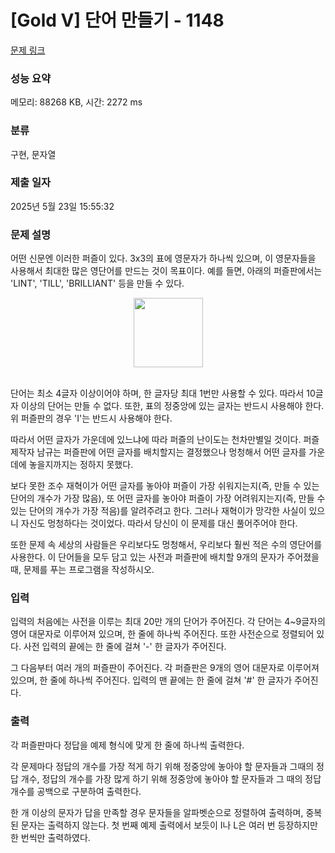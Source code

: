 # [Gold V] 단어 만들기 - 1148 

[문제 링크](https://www.acmicpc.net/problem/1148) 

### 성능 요약

메모리: 88268 KB, 시간: 2272 ms

### 분류

구현, 문자열

### 제출 일자

2025년 5월 23일 15:55:32

### 문제 설명

<p>어떤 신문엔 이러한 퍼즐이 있다. 3x3의 표에 영문자가 하나씩 있으며, 이 영문자들을 사용해서 최대한 많은 영단어를 만드는 것이 목표이다. 예를 들면, 아래의 퍼즐판에서는 'LINT', 'TILL', 'BRILLIANT' 등을 만들 수 있다.</p>

<p style="text-align:center"><img alt="" src="https://onlinejudgeimages.s3-ap-northeast-1.amazonaws.com/problem/1148/1.png" style="height:111px; width:111px"></p>

<p><br>
단어는 최소 4글자 이상이어야 하며, 한 글자당 최대 1번만 사용할 수 있다. 따라서 10글자 이상의 단어는 만들 수 없다. 또한, 표의 정중앙에 있는 글자는 반드시 사용해야 한다. 위 퍼즐판의 경우 'I'는 반드시 사용해야 한다.</p>

<p>따라서 어떤 글자가 가운데에 있느냐에 따라 퍼즐의 난이도는 천차만별일 것이다. 퍼즐 제작자 남규는 퍼즐판에 어떤 글자를 배치할지는 결정했으나 멍청해서 어떤 글자를 가운데에 놓을지까지는 정하지 못했다.</p>

<p>보다 못한 조수 재혁이가 어떤 글자를 놓아야 퍼즐이 가장 쉬워지는지(즉, 만들 수 있는 단어의 개수가 가장 많음), 또 어떤 글자를 놓아야 퍼즐이 가장 어려워지는지(즉, 만들 수 있는 단어의 개수가 가장 적음)를 알려주려고 한다. 그러나 재혁이가 망각한 사실이 있으니 자신도 멍청하다는 것이었다. 따라서 당신이 이 문제를 대신 풀어주어야 한다.</p>

<p>또한 문제 속 세상의 사람들은 우리보다도 멍청해서, 우리보다 훨씬 적은 수의 영단어를 사용한다. 이 단어들을 모두 담고 있는 사전과 퍼즐판에 배치할 9개의 문자가 주어졌을 때, 문제를 푸는 프로그램을 작성하시오.</p>

### 입력 

 <p>입력의 처음에는 사전을 이루는 최대 20만 개의 단어가 주어진다. 각 단어는 4~9글자의 영어 대문자로 이루어져 있으며, 한 줄에 하나씩 주어진다. 또한 사전순으로 정렬되어 있다. 사전 입력의 끝에는 한 줄에 걸쳐 '-' 한 글자가 주어진다.</p>

<p>그 다음부터 여러 개의 퍼즐판이 주어진다. 각 퍼즐판은 9개의 영어 대문자로 이루어져 있으며, 한 줄에 하나씩 주어진다. 입력의 맨 끝에는 한 줄에 걸쳐 '#' 한 글자가 주어진다.</p>

### 출력 

 <p>각 퍼즐판마다 정답을 예제 형식에 맞게 한 줄에 하나씩 출력한다.</p>

<p>각 문제마다 정답의 개수를 가장 적게 하기 위해 정중앙에 놓아야 할 문자들과 그때의 정답 개수, 정답의 개수를 가장 많게 하기 위해 정중앙에 놓아야 할 문자들과 그 때의 정답 개수를 공백으로 구분하여 출력한다.</p>

<p>한 개 이상의 문자가 답을 만족할 경우 문자들을 알파벳순으로 정렬하여 출력하며, 중복된 문자는 출력하지 않는다. 첫 번째 예제 출력에서 보듯이 I나 L은 여러 번 등장하지만 한 번씩만 출력하였다.</p>

